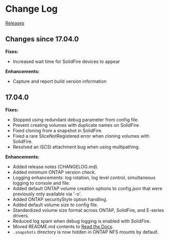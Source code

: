 # Change Log

[Releases](https://github.com/NetApp/netappdvp/releases)

## Changes since 17.04.0

**Fixes:**

- Increased wait time for SolidFire devices to appear

**Enhancements:**

- Capture and report build version information


## 17.04.0

**Fixes:**

- Stopped using redundant debug parameter from config file.
- Prevent creating volumes with duplicate names on SolidFire.
- Fixed cloning from a snapshot in SolidFire.
- Fixed a rare SliceNotRegistered error when cloning volumes with SolidFire.
- Resolved an iSCSI attachment bug when using multipathing.

**Enhancements:**

- Added release notes (CHANGELOG.md).
- Added minimum ONTAP version check.
- Logging enhancements: log rotation, log level control, simultaneous logging
to console and file.
- Added default ONTAP volume creation options to config.json that were previously only available via '-o'.
- Added ONTAP securityStyle option handling.
- Added default volume size to config file.
- Standardized volume size format across ONTAP, SolidFire, and E-series drivers.
- Reduced log spam when debug logging is enabled with SolidFire.
- Moved README.md contents to [Read the Docs](http://netappdvp.readthedocs.io/en/latest/).
- `.snapshots` directory is now hidden in ONTAP NFS mounts by default.

